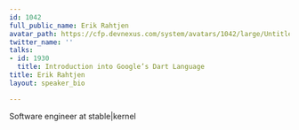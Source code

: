 ```yaml
---
id: 1042
full_public_name: Erik Rahtjen
avatar_path: https://cfp.devnexus.com/system/avatars/1042/large/Untitled-1.png?1510934112
twitter_name: ''
talks:
- id: 1930
  title: Introduction into Google’s Dart Language
title: Erik Rahtjen
layout: speaker_bio

---
```

Software engineer at stable|kernel
